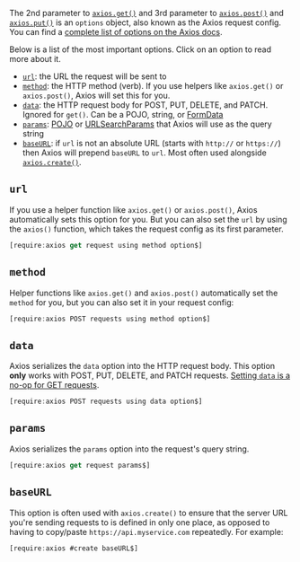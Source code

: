 The 2nd parameter to [`axios.get()`](/tutorials/axios/get) and 3rd parameter to [`axios.post()`](/tutorials/axios/post)
and [`axios.put()`](/tutorials/axios/post) is an `options` object, also known as the Axios request config. You can find
a [complete list of options on the Axios docs](https://www.npmjs.com/package/axios#request-config).

Below is a list of the most important options. Click on an option to read more about it.

* [`url`](#url): the URL the request will be sent to
* [`method`](#method): the HTTP method (verb). If you use helpers like `axios.get()` or `axios.post()`, Axios will set this for you.
* [`data`](#data): the HTTP request body for POST, PUT, DELETE, and PATCH. Ignored for `get()`. Can be a POJO, string, or [FormData](/tutorials/axios/form-data)
* [`params`](#params): [POJO](/tutorials/fundamentals/pojo) or [URLSearchParams](/tutorials/fundamentals/query-string) that Axios will use as the query string
* [`baseURL`](#baseurl): if `url` is not an absolute URL (starts with `http://` or `https://`) then Axios will prepend `baseURL` to `url`. Most often used alongside [`axios.create()`](/tutorials/axios/create).

## `url`

If you use a helper function like `axios.get()` or `axios.post()`, Axios automatically sets this option for you. But
you can also set the `url` by using the `axios()` function, which takes the request config as its first parameter.

```javascript
[require:axios get request using method option$]
```

## `method`

Helper functions like `axios.get()` and `axios.post()` automatically set the `method` for you, but you can also
set it in your request config:

```javascript
[require:axios POST requests using method option$]
```

## `data`

Axios serializes the `data` option into the HTTP request body. This option **only** works with POST, PUT,  DELETE, and
PATCH requests. [Setting `data` is a no-op for GET requests](/tutorials/axios/get-with-data).

```javascript
[require:axios POST requests using data option$]
```

## `params`

Axios serializes the `params` option into the request's query string.

```javascript
[require:axios get request params$]
```

## `baseURL`

This option is often used with `axios.create()` to ensure that the server URL you're sending requests to is defined
in only one place, as opposed to having to copy/paste `https://api.myservice.com` repeatedly. For example:

```javascript
[require:axios #create baseURL$]
```